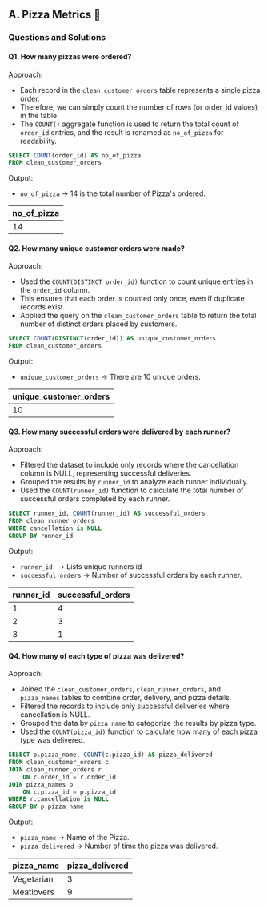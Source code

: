 ## A. Pizza Metrics 🍕

### Questions and Solutions

#### Q1. How many pizzas were ordered?

Approach:
- Each record in the `clean_customer_orders` table represents a single pizza order.
- Therefore, we can simply count the number of rows (or order_id values) in the table.
- The `COUNT()` aggregate function is used to return the total count of `order_id` entries, and the result is renamed as `no_of_pizza` for readability.

```sql
SELECT COUNT(order_id) AS no_of_pizza
FROM clean_customer_orders
```

Output:
- `no_of_pizza` -> 14 is the total number of Pizza's ordered. 

| no_of_pizza |
|-------------|
|          14	|	

#### Q2. How many unique customer orders were made?

Approach:
- Used the `COUNT(DISTINCT order_id)` function to count unique entries in the `order_id` column.
- This ensures that each order is counted only once, even if duplicate records exist.
- Applied the query on the `clean_customer_orders` table to return the total number of distinct orders placed by customers.

```sql
SELECT COUNT(DISTINCT(order_id)) AS unique_customer_orders
FROM clean_customer_orders
```

Output:
- `unique_customer_orders` -> There are 10 unique orders.

| unique_customer_orders |
|------------------------|
|                     10 |

#### Q3. How many successful orders were delivered by each runner?

Approach:
- Filtered the dataset to include only records where the cancellation column is NULL, representing successful deliveries.
- Grouped the results by `runner_id` to analyze each runner individually.
- Used the `COUNT(runner_id)` function to calculate the total number of successful orders completed by each runner.

```sql
SELECT runner_id, COUNT(runner_id) AS successful_orders
FROM clean_runner_orders
WHERE cancellation is NULL
GROUP BY runner_id
```

Output:
- `runner_id ` -> Lists unique runners id
- `successful_orders` -> Number of successful orders by each runner.

| runner_id | successful_orders |
|-----------|-------------------|
|         1 |                 4 |
|         2 |                 3 |
|         3 |                 1 |

#### Q4. How many of each type of pizza was delivered?

Approach:
- Joined the `clean_customer_orders`, `clean_runner_orders`, and `pizza_names` tables to combine order, delivery, and pizza details.
- Filtered the records to include only successful deliveries where cancellation is NULL.
- Grouped the data by `pizza_name` to categorize the results by pizza type.
- Used the `COUNT(pizza_id)` function to calculate how many of each pizza type was delivered.

```sql
SELECT p.pizza_name, COUNT(c.pizza_id) AS pizza_delivered
FROM clean_customer_orders c
JOIN clean_runner_orders r
	ON c.order_id = r.order_id
JOIN pizza_names p
	ON c.pizza_id = p.pizza_id
WHERE r.cancellation is NULL
GROUP BY p.pizza_name
```

Output:
- `pizza_name` -> Name of the Pizza.
- `pizza_delivered` -> Number of time the pizza was delivered.

| pizza_name | pizza_delivered |
|------------|-----------------|
| Vegetarian |               3 |
| Meatlovers |               9 |

